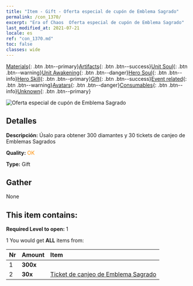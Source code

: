 ```yaml
---
title: "Item - Gift - Oferta especial de cupón de Emblema Sagrado"
permalink: /con_1370/
excerpt: "Era of Chaos  Oferta especial de cupón de Emblema Sagrado"
last_modified_at: 2021-07-21
locale: es
ref: "con_1370.md"
toc: false
classes: wide
---
```

 [Materials](/ItemsES/){: .btn .btn--primary}[Artifacts](/ItemsES/Artifacts/){: .btn .btn--success}[Unit Soul](/ItemsES/UnitSoul/){: .btn .btn--warning}[Unit Awakening](/ItemsES/UnitAwakening/){: .btn .btn--danger}[Hero Soul](/ItemsES/HeroSoul/){: .btn .btn--info}[Hero Skill](/ItemsES/HeroSkill/){: .btn .btn--primary}[Gift](/ItemsES/Gift/){: .btn .btn--success}[Event related](/ItemsES/Events/){: .btn .btn--warning}[Avatars](/ItemsES/Avatars/){: .btn .btn--danger}[Consumables](/ItemsES/Consumables/){: .btn .btn--info}[Unknown](/ItemsES/Unknown/){: .btn .btn--primary}

 ![Oferta especial de cupón de Emblema Sagrado](/images/t/i_906047.png)

## Detalles
 **Descripción:** Úsalo para obtener 300 diamantes y 30 tickets de canjeo de Emblemas Sagrados

 **Quality:** <span style="color: #FF8C00">OK</span>

 **Type:** Gift

## Gather

  None

## This item contains:

 **Required Level to open:** 1

 1 You would get **ALL** items  from:

  | Nr | Amount |     Item    |
  |:---|:-------|:------------|
  | 1 |  **300x** | <i class="fas fa-gem"/> |  | 
  | 2 |  **30x** | [Ticket de canjeo de Emblema Sagrado](/ItemsES/con_513/) |  | 
